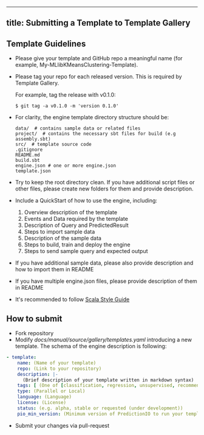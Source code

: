 <!--
Licensed to the Apache Software Foundation (ASF) under one or more
contributor license agreements.  See the NOTICE file distributed with
this work for additional information regarding copyright ownership.
The ASF licenses this file to You under the Apache License, Version 2.0
(the "License"); you may not use this file except in compliance with
the License.  You may obtain a copy of the License at

    http://www.apache.org/licenses/LICENSE-2.0

Unless required by applicable law or agreed to in writing, software
distributed under the License is distributed on an "AS IS" BASIS,
WITHOUT WARRANTIES OR CONDITIONS OF ANY KIND, either express or implied.
See the License for the specific language governing permissions and
limitations under the License.
-->

---
title:  Submitting a Template to Template Gallery
---

## Template Guidelines

- Please give your template and GitHub repo a meaningful name (for example, My-MLlibKMeansClustering-Template).

- Please tag your repo for each released version. This is required by Template Gallery.

    For example, tag the release with v0.1.0:

    ```
    $ git tag -a v0.1.0 -m 'version 0.1.0'
    ```

- For clarity, the engine template directory structure should be:

    ```
    data/  # contains sample data or related files
    project/  # contains the necessary sbt files for build (e.g assembly.sbt)
    src/  # template source code
    .gitignore
    README.md
    build.sbt
    engine.json # one or more engine.json
    template.json
    ```

- Try to keep the root directory clean. If you have additional script files or other files, please create new folders for them and provide description.

- Include a QuickStart of how to use the engine, including:
  1. Overview description of the template
  2. Events and Data required by the template
  3. Description of Query and PredictedResult
  4. Steps to import sample data
  5. Description of the sample data
  6. Steps to build, train and deploy the engine
  7. Steps to send sample query and expected output


- If you have additional sample data, please also provide description and how to import them in README

- If you have multiple engine.json files, please provide description of them in README

- It's recommended to follow [Scala Style Guide](http://docs.scala-lang.org/style/)

## How to submit

- Fork repository
- Modify *docs/manual/source/gallery/templates.yaml* introducing a new template. The schema of the engine description is following:

```yml
- template:
    name: (Name of your template)
    repo: (Link to your repository)
    description: |-
      (Brief description of your template written in markdown syntax)
    tags: [ (One of [classification, regression, unsupervised, recommender, nlp, other]) ]
    type: (Parallel or Local)
    language: (Language)
    license: (License)
    status: (e.g. alpha, stable or requested (under development))
    pio_min_version: (Minimum version of PredictionIO to run your template)
```
- Submit your changes via pull-request
